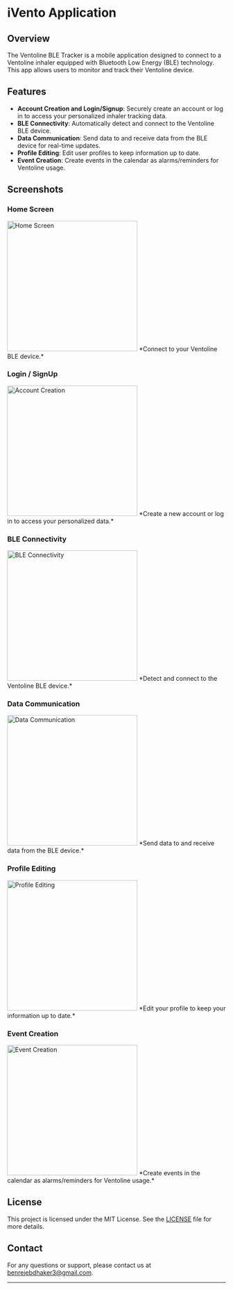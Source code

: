 # iVento Application

## Overview

The Ventoline BLE Tracker is a mobile application designed to connect to a Ventoline inhaler equipped with Bluetooth Low Energy (BLE) technology. This app allows users to monitor and track their Ventoline device.

## Features

- **Account Creation and Login/Signup**: Securely create an account or log in to access your personalized inhaler tracking data.
- **BLE Connectivity**: Automatically detect and connect to the Ventoline BLE device.
- **Data Communication**: Send data to and receive data from the BLE device for real-time updates.
- **Profile Editing**: Edit user profiles to keep information up to date.
- **Event Creation**: Create events in the calendar as alarms/reminders for Ventoline usage.

## Screenshots

### Home Screen
<img src="images/ventolinePerdu.jpg" alt="Home Screen" width="300"/>
*Connect to your Ventoline BLE device.*

### Login / SignUp
<img src="images/login_signup.jpg" alt="Account Creation" width="300"/>
*Create a new account or log in to access your personalized data.*

### BLE Connectivity
<img src="images/connectVentoline.jpg" alt="BLE Connectivity" width="300"/>
*Detect and connect to the Ventoline BLE device.*

### Data Communication
<img src="images/sendData.jpg" alt="Data Communication" width="300"/>
*Send data to and receive data from the BLE device.*

### Profile Editing
<img src="images/profile_darkMode.jpg" alt="Profile Editing" width="300"/>
*Edit your profile to keep your information up to date.*

### Event Creation
<img src="images/eventCreation.jpg" alt="Event Creation" width="300"/>
*Create events in the calendar as alarms/reminders for Ventoline usage.*

## License

This project is licensed under the MIT License. See the [LICENSE](LICENSE) file for more details.

## Contact

For any questions or support, please contact us at benrejebdhaker3@gmail.com.

---
